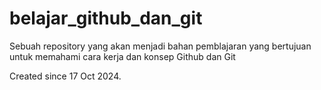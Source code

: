 # belajar_github_dan_git
Sebuah repository yang akan menjadi bahan pemblajaran yang bertujuan untuk memahami cara kerja dan konsep Github dan Git

Created since 17 Oct 2024.
